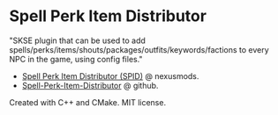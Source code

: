 # Spell Perk Item Distributor

"SKSE plugin that can be used to add spells/perks/items/shouts/packages/outfits/keywords/factions to every NPC in the game, using config files."

- [Spell Perk Item Distributor (SPID)](https://www.nexusmods.com/skyrimspecialedition/mods/36869) @ nexusmods.
- [Spell-Perk-Item-Distributor](https://github.com/powerof3/Spell-Perk-Item-Distributor)  @ github.

Created with C++ and CMake. MIT license.
